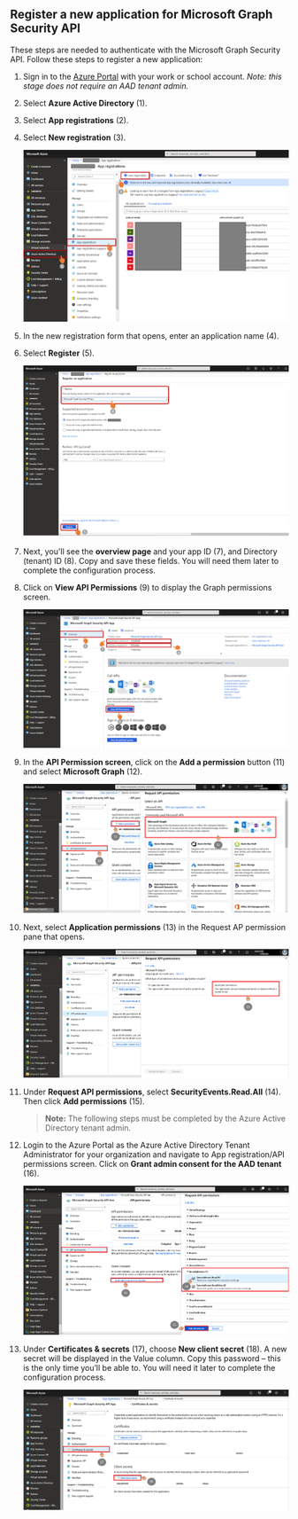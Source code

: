 ## Register a new application for Microsoft Graph Security API

These steps are needed to authenticate with the Microsoft Graph Security API.
Follow these steps to register a new application:  

1. Sign in to the [Azure Portal](http://portal.azure.com) with your work or school account. *Note: this stage does not require an AAD tenant admin.*
2. Select **Azure Active Directory** (1).
3. Select **App registrations** (2).
4. Select **New registration** (3).

    ![Figure 1. AAD App Registration screen](App_register.PNG)

5. In the new registration form that opens, enter an application name (4).
6. Select **Register** (5).

    ![Figure 2. Register application screen](register_form.PNG)

7. Next, you'll see the **overview page** and your app ID (7), and Directory (tenant) ID (8). Copy and save these fields. You will need them later to complete the configuration process.
8. Click on **View API Permissions** (9) to display the Graph permissions screen.

    ![Figure 3. Application overview page](app_overview.PNG)

9. In the **API Permission screen**, click on the **Add a permission** button (11) and select  **Microsoft Graph** (12).

    ![Figure 4. Application permissions](app_perms.PNG)

10. Next, select **Application permissions** (13) in the Request AP permission pane that opens.

    ![Figure 5. Application Auth mode (permissions) ](app_only.PNG)

11. Under **Request API permissions**, select **SecurityEvents.Read.All** (14). Then click **Add permissions** (15).

    >**Note:** The following steps must be completed by the Azure Active Directory tenant admin.

12. Login to the Azure Portal as the Azure Active Directory Tenant Administrator for your organization and navigate to App registration/API permissions screen. Click on **Grant admin consent for the AAD tenant** (16).

    ![Figure 6. Select API permissions](perm_select.PNG)

13. Under **Certificates & secrets** (17), choose **New client secret** (18). A new secret will be displayed in the Value column. Copy this password – this is the only time you’ll be able to. You will need it later to complete the configuration process.

    ![Figure 7. Create App secret](create_secret.PNG)
